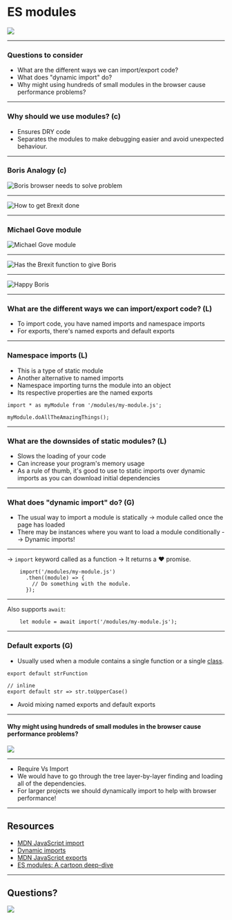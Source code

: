 # ES modules
![](https://media.giphy.com/media/3o85xDazgkTMedOX8A/giphy.gif)

---

### Questions to consider
- What are the different ways we can import/export code? 
- What does "dynamic import" do?
- Why might using hundreds of small modules in the browser cause performance problems?

---

### Why should we use modules? (c)
- Ensures DRY code
- Separates the modules to make debugging easier and avoid unexpected behaviour.

---

### Boris Analogy (c)

![Boris browser needs to solve problem](https://media.giphy.com/media/VEVzz4VZVsXNioYt5T/giphy.gif )

---

![How to get Brexit done](https://media.giphy.com/media/JQdMxVDuwqpLezoLlE/giphy.gif)

---

### Michael Gove module

![Michael Gove module](https://media.giphy.com/media/Y0DUJbOsJPWHg8GWUG/giphy.gif)

---

![Has the Brexit function to give Boris](https://media.giphy.com/media/YWUpVw86AtIbe/giphy.gif )

---

![Happy Boris](https://media.giphy.com/media/8HZmQNESCZKJG/giphy.gif)

---

### What are the different ways we can import/export code? (L)

- To import code, you have named imports and namespace imports
- For exports, there's named exports and default exports

---

### Namespace imports (L)
- This is a type of static module
- Another alternative to named imports
- Namespace importing turns the module into an object
-  Its respective properties are the named exports

```javascript=
import * as myModule from '/modules/my-module.js';

myModule.doAllTheAmazingThings();
```

---

### What are the downsides of static modules? (L)

- Slows the loading of your code
- Can increase your program's memory usage
- As a rule of thumb, it's good to use to static imports over dynamic imports as you can download initial dependencies


---

### What does "dynamic import" do? (G)

- The usual way to import a module is statically -> module called once the page has loaded
- There may be instances where you want to load a module conditionally
--> Dynamic imports!

---


-> `import` keyword called as a function
-> It returns a :heart: promise.

```javascript=1
    import('/modules/my-module.js')
      .then((module) => {
        // Do something with the module.
      });
```

---

Also supports `await`:

```javascript=1
    let module = await import('/modules/my-module.js');
```

---

### Default exports (G)

- Usually used when a module  contains a single function or a single [class](https://developer.mozilla.org/en-US/docs/Web/JavaScript/Reference/Classes).

```javascript=100
export default strFunction
```

```javascript=1
// inline
export default str => str.toUpperCase()
```
- Avoid mixing named exports and default exports

---

#### Why might using hundreds of small modules in the browser cause performance problems?

![](https://2r4s9p1yi1fa2jd7j43zph8r-wpengine.netdna-ssl.com/files/2018/03/10_construction.png)

---

- Require Vs Import 
- We would have to go through the tree layer-by-layer finding and loading all of the dependencies.
- For larger projects we should dynamically import to help with browser performance!

---

## Resources
- [MDN JavaScript import](https://developer.mozilla.org/en-US/docs/Web/JavaScript/Reference/Statements/import)
- [Dynamic imports](https://javascript.info/modules-dynamic-imports)
- [MDN JavaScript exports](https://developer.mozilla.org/en-US/docs/Web/JavaScript/Reference/Statements/export)
- [ES modules: A cartoon deep-dive](https://hacks.mozilla.org/2018/03/es-modules-a-cartoon-deep-dive/)

---

## Questions?

![](https://thumbs.gfycat.com/GroundedOblongDuiker-size_restricted.gif)
